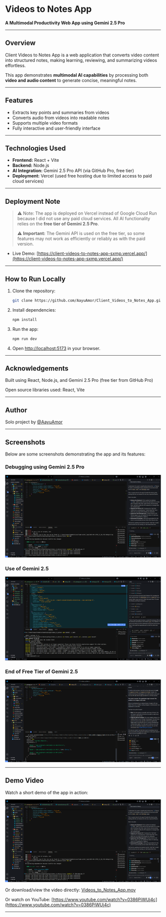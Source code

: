 # Videos to Notes App

**A Multimodal Productivity Web App using Gemini 2.5 Pro**

---

## Overview

Client Videos to Notes App is a web application that converts video content into structured notes, making learning, reviewing, and summarizing videos effortless.

This app demonstrates **multimodal AI capabilities** by processing both **video and audio content** to generate concise, meaningful notes.

---

## Features

- Extracts key points and summaries from videos
- Converts audio from videos into readable notes
- Supports multiple video formats
- Fully interactive and user-friendly interface

---

## Technologies Used

- **Frontend:** React + Vite
- **Backend:** Node.js
- **AI Integration:** Gemini 2.5 Pro API (via GitHub Pro, free tier)
- **Deployment:** Vercel (used free hosting due to limited access to paid cloud services)

---

## Deployment Note

> ⚠️ Note: The app is deployed on Vercel instead of Google Cloud Run because I did not use any paid cloud services. All AI functionality relies on the **free tier of Gemini 2.5 Pro**.
>
> ⚠️ **Important:** The Gemini API is used on the free tier, so some features may not work as efficiently or reliably as with the paid version.

- Live Demo: [https://client-videos-to-notes-app-sxmp.vercel.app/](https://client-videos-to-notes-app-sxmp.vercel.app/)

---

## How to Run Locally

1. Clone the repository:
   ```bash
   git clone https://github.com/AayuAmor/Client_Videos_to_Notes_App.git
   ```
2. Install dependencies:
   ```bash
   npm install
   ```
3. Run the app:
   ```bash
   npm run dev
   ```
4. Open [http://localhost:5173](http://localhost:5173) in your browser.

---

## Acknowledgements

Built using React, Node.js, and Gemini 2.5 Pro (free tier from GitHub Pro)

Open source libraries used: React, Vite

---

## Author

Solo project by [@AayuAmor](https://github.com/AayuAmor)

---

## Screenshots

Below are some screenshots demonstrating the app and its features:

### Debugging using Gemini 2.5 Pro

![Debugging using Gemini 2.5 Pro](./assets/Debugging%20using%20Gemini%202.5%20pro.png)

### Use of Gemini 2.5

![Use of Gemini 2.5](./assets/Use%20of%20Gemini%202.5.png)

### End of Free Tier of Gemini 2.5

![End of Free tier of Gemini 2.5](./assets/End%20of%20Free%20tier%20of%20Gemini%202.5.png)

---

## Demo Video

Watch a short demo of the app in action:

[![Videos to Notes App Demo](./assets/Debugging%20using%20Gemini%202.5%20pro.png)](./assets/Videos_to_Notes_App.mov)

Or download/view the video directly: [Videos_to_Notes_App.mov](./assets/Videos_to_Notes_App.mov)

Or watch on YouTube: [https://www.youtube.com/watch?v=0386PiWUj4c](https://www.youtube.com/watch?v=0386PiWUj4c)

---
